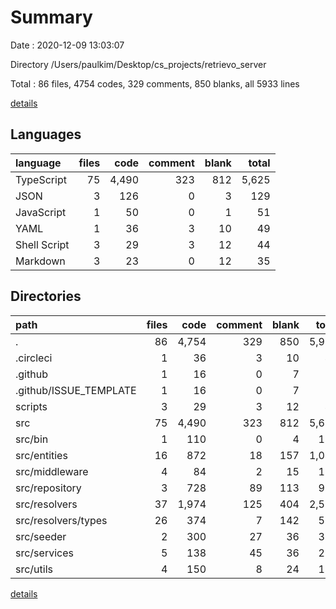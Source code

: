 # Summary

Date : 2020-12-09 13:03:07

Directory /Users/paulkim/Desktop/cs_projects/retrievo_server

Total : 86 files,  4754 codes, 329 comments, 850 blanks, all 5933 lines

[details](details.md)

## Languages
| language | files | code | comment | blank | total |
| :--- | ---: | ---: | ---: | ---: | ---: |
| TypeScript | 75 | 4,490 | 323 | 812 | 5,625 |
| JSON | 3 | 126 | 0 | 3 | 129 |
| JavaScript | 1 | 50 | 0 | 1 | 51 |
| YAML | 1 | 36 | 3 | 10 | 49 |
| Shell Script | 3 | 29 | 3 | 12 | 44 |
| Markdown | 3 | 23 | 0 | 12 | 35 |

## Directories
| path | files | code | comment | blank | total |
| :--- | ---: | ---: | ---: | ---: | ---: |
| . | 86 | 4,754 | 329 | 850 | 5,933 |
| .circleci | 1 | 36 | 3 | 10 | 49 |
| .github | 1 | 16 | 0 | 7 | 23 |
| .github/ISSUE_TEMPLATE | 1 | 16 | 0 | 7 | 23 |
| scripts | 3 | 29 | 3 | 12 | 44 |
| src | 75 | 4,490 | 323 | 812 | 5,625 |
| src/bin | 1 | 110 | 0 | 4 | 114 |
| src/entities | 16 | 872 | 18 | 157 | 1,047 |
| src/middleware | 4 | 84 | 2 | 15 | 101 |
| src/repository | 3 | 728 | 89 | 113 | 930 |
| src/resolvers | 37 | 1,974 | 125 | 404 | 2,503 |
| src/resolvers/types | 26 | 374 | 7 | 142 | 523 |
| src/seeder | 2 | 300 | 27 | 36 | 363 |
| src/services | 5 | 138 | 45 | 36 | 219 |
| src/utils | 4 | 150 | 8 | 24 | 182 |

[details](details.md)